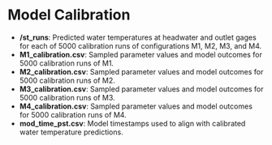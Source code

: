 # Model Calibration

-   **/st_runs**: Predicted water temperatures at headwater and outlet gages for each of 5000 calibration runs of configurations M1, M2, M3, and M4.
-   **M1_calibration.csv**: Sampled parameter values and model outcomes for 5000 calibration runs of M1.
-   **M2_calibration.csv**: Sampled parameter values and model outcomes for 5000 calibration runs of M2.
-   **M3_calibration.csv**: Sampled parameter values and model outcomes for 5000 calibration runs of M3.
-   **M4_calibration.csv**: Sampled parameter values and model outcomes for 5000 calibration runs of M4.
-   **mod_time_pst.csv**: Model timestamps used to align with calibrated water temperature predictions.
